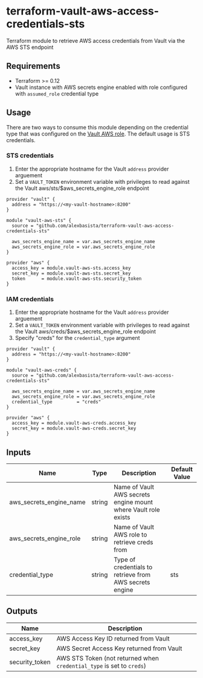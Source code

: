 # terraform-vault-aws-access-credentials-sts
Terraform module to retrieve AWS access credentials from Vault via the AWS STS endpoint

## Requirements
- Terraform >= 0.12
- Vault instance with AWS secrets engine enabled with role configured with `assumed_role` credential type

## Usage
There are two ways to consume this module depending on the credential type that was configured on the [Vault AWS role](https://www.vaultproject.io/docs/secrets/aws/index.html). The default usage is STS credentials.

### STS credentials
1. Enter the appropriate hostname for the Vault `address` provider arguement
2. Set a `VAULT_TOKEN` environment variable with privileges to read against the Vault aws/sts/$aws_secrets_engine_role endpoint

```hcl
provider "vault" {
  address = "https://<my-vault-hostname>:8200"
}

module "vault-aws-sts" {
  source = "github.com/alexbasista/terraform-vault-aws-access-credentials-sts"

  aws_secrets_engine_name = var.aws_secrets_engine_name
  aws_secrets_engine_role = var.aws_secrets_engine_role
}

provider "aws" {
  access_key = module.vault-aws-sts.access_key
  secret_key = module.vault-aws-sts.secret_key
  token      = module.vault-aws-sts.security_token
}
```

### IAM credentials
1. Enter the appropriate hostname for the Vault `address` provider arguement
2. Set a `VAULT_TOKEN` environment variable with privileges to read against the Vault aws/creds/$aws_secrets_engine_role endpoint
3. Specify "creds" for the `credential_type` argument

```hcl
provider "vault" {
  address = "https://<my-vault-hostname>:8200"
}

module "vault-aws-creds" {
  source = "github.com/alexbasista/terraform-vault-aws-access-credentials-sts"

  aws_secrets_engine_name = var.aws_secrets_engine_name
  aws_secrets_engine_role = var.aws_secrets_engine_role
  credential_type         = "creds"
}

provider "aws" {
  access_key = module.vault-aws-creds.access_key
  secret_key = module.vault-aws-creds.secret_key
}
```


## Inputs
| Name | Type | Description | Default Value |
| -------- | ---- | ----------- | ------------- |
| aws_secrets_engine_name | string | Name of Vault AWS secrets engine mount where Vault role exists | |
| aws_secrets_engine_role | string | Name of Vault AWS role to retrieve creds from | |
| credential_type | string | Type of credentials to retrieve from AWS secrets engine | sts |

## Outputs
| Name | Description |
| -------- | ---- |
| access_key | AWS Access Key ID returned from Vault |
| secret_key | AWS Secret Access Key returned from Vault |
| security_token | AWS STS Token (not returned when `credential_type` is set to `creds`) |




